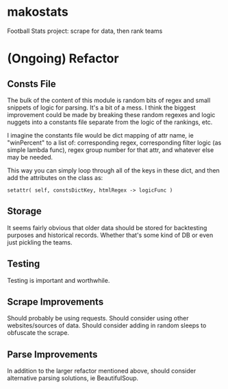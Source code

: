 # makostats
Football Stats project: scrape for data, then rank teams


# (Ongoing) Refactor


## Consts File
The bulk of the content of this module is random bits of regex and small snippets of logic for parsing. It's a bit of a mess. I think the biggest improvement could be made by breaking these random regexes and logic nuggets into a constants file separate from the logic of the rankings, etc. 

I imagine the constants file would be dict mapping of attr name, ie "winPercent" to a list of: corresponding regex, corresponding filter logic (as simple lambda func), regex group number for that attr, and whatever else may be needed. 

This way you can simply loop through all of the keys in these dict, and then add the attributes on the class as:

    setattr( self, constsDictKey, htmlRegex -> logicFunc )


## Storage
It seems fairly obvious that older data should be stored for backtesting purposes and historical records. Whether that's some kind of DB or even just pickling the teams. 

## Testing
Testing is important and worthwhile.

## Scrape Improvements
Should probably be using requests. Should consider using other websites/sources of data. Should consider adding in random sleeps to obfuscate the scrape.

## Parse Improvements
In addition to the larger refactor mentioned above, should consider alternative parsing solutions, ie BeautifulSoup.


